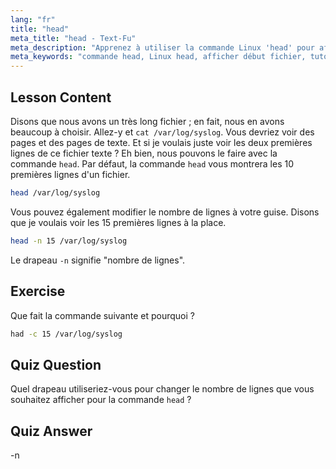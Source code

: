 ```yaml
---
lang: "fr"
title: "head"
meta_title: "head - Text-Fu"
meta_description: "Apprenez à utiliser la commande Linux 'head' pour afficher le début des fichiers. Comprenez les options comme -n pour le nombre de lignes. Tutoriel essentiel sur les commandes Linux."
meta_keywords: "commande head, Linux head, afficher début fichier, tutoriel Linux, commandes Linux, Linux débutant, head -n, guide Linux"
---
```


## Lesson Content

Disons que nous avons un très long fichier ; en fait, nous en avons beaucoup à choisir. Allez-y et `cat /var/log/syslog`. Vous devriez voir des pages et des pages de texte. Et si je voulais juste voir les deux premières lignes de ce fichier texte ? Eh bien, nous pouvons le faire avec la commande `head`. Par défaut, la commande `head` vous montrera les 10 premières lignes d'un fichier.

```bash
head /var/log/syslog
```

Vous pouvez également modifier le nombre de lignes à votre guise. Disons que je voulais voir les 15 premières lignes à la place.

```bash
head -n 15 /var/log/syslog
```

Le drapeau `-n` signifie "nombre de lignes".

## Exercise

Que fait la commande suivante et pourquoi ?

```bash
had -c 15 /var/log/syslog
```

## Quiz Question

Quel drapeau utiliseriez-vous pour changer le nombre de lignes que vous souhaitez afficher pour la commande `head` ?

## Quiz Answer

-n
